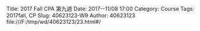 Title: 2017 Fall CPA 第九週
Date: 2017--11/08 17:00
Category: Course
Tags: 2017fall, CP
Slug: 40623123-W9
Author: 40623123
file:///F:/tmp/wd/40623123/23.html#/

<!-- PELICAN_END_SUMMARY -->


